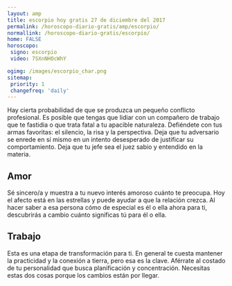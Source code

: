 ```yaml
---
layout: amp
title: escorpio hoy gratis 27 de diciembre del 2017 
permalink: /horoscopo-diario-gratis/amp/escorpio/
normallink: /horoscopo-diario-gratis/escorpio/
home: FALSE
horoscopo:
 signo: escorpio
 video: 7SXnNHOcWhY

ogimg: /images/escorpio_char.png
sitemap:
 priority: 1
 changefreq: 'daily'
---
```



Hay cierta probabilidad de que se produzca un pequeño conflicto profesional. Es posible que tengas que lidiar con un compañero de trabajo que te fastidia o que trata fatal a tu apacible naturaleza. Defiéndete con tus armas favoritas: el silencio, la risa y la perspectiva. Deja que tu adversario se enrede en sí mismo en un intento desesperado de justificar su comportamiento. Deja que tu jefe sea el juez sabio y entendido en la materia.

## Amor

Sé sincero/a y muestra a tu nuevo interés amoroso cuánto te preocupa. Hoy el afecto está en las estrellas y puede ayudar a que la relación crezca. Al hacer saber a esa persona cómo de especial es él o ella ahora para ti, descubrirás a cambio cuánto significas tú para él o ella.

## Trabajo

Esta es una etapa de transformación para ti. En general te cuesta mantener la practicidad y la conexión a tierra, pero esa es la clave. Aférrate al costado de tu personalidad que busca planificación y concentración. Necesitas estas dos cosas porque los cambios están por llegar.